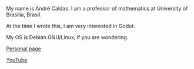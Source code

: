 My name is André Caldas. I am a professor of mathematics at University of Brasília, Brasil.

At the time I wrote this, I am very interested in Godot.

My OS is Debian GNU/Linux, if you are wondering.

[Personal page](http://andrec.mat.unb.br/)

[YouTube](https://www.youtube.com/user/andreemcaldas)

<!---
andre-caldas/andre-caldas is a ✨ special ✨ repository because its `README.md` (this file) appears on your GitHub profile.
You can click the Preview link to take a look at your changes.
--->
